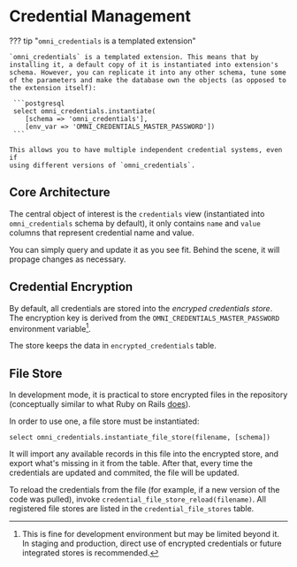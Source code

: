 # Credential Management

??? tip "`omni_credentials` is a templated extension"

    `omni_credentials` is a templated extension. This means that by installing it, a default copy of it is instantiated into extension's schema. However, you can replicate it into any other schema, tune some of the parameters and make the database own the objects (as opposed to the extension itself):

     ```postgresql 
     select omni_credentials.instantiate(
        [schema => 'omni_credentials'],    
        [env_var => 'OMNI_CREDENTIALS_MASTER_PASSWORD'])
     ```

    This allows you to have multiple independent credential systems, even if
    using different versions of `omni_credentials`. 

## Core Architecture

The central object of interest is the `credentials` view (instantiated into `omni_credentials` schema by default), it
only contains `name` and `value` columns that represent credential name
and value.

You can simply query and update it as you see fit. Behind the scene, it will propage changes as necessary.

## Credential Encryption

By default, all credentials are stored into the _encryped credentials store_. The encryption key is derived from the
`OMNI_CREDENTIALS_MASTER_PASSWORD` environment variable[^env].

The store keeps the data in `encrypted_credentials` table.

## File Store

In development mode, it is practical to store encrypted files in the repository
(conceptually similar to what Ruby on Rails [does](https://guides.rubyonrails.org/security.html#custom-credentials)).

In order to use one, a file store must be instantiated:

```postgresql
select omni_credentials.instantiate_file_store(filename, [schema])
```

It will import any available records in this file into the encrypted store,
and export what's missing in it from the table. After that, every time the credentials are
updated and commited, the file will be updated.

To reload the credentials from the file (for example, if a new version of the code was pulled),
invoke `credential_file_store_reload(filename)`. All registered file stores are listed in the
`credential_file_stores` table.

[^env]:

     This is fine for development environment but may be limited beyond it. In staging and production, direct use of encrypted credentials or future integrated stores is recommended.